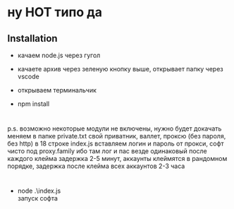 # ну HOT типо да

## Installation

- качаем node.js через гугол
- качаете архив через зеленую кнопку выше, открывает папку через vscode
- открываем терминальчик

- npm install
#
p.s. возможно некоторые модули не включены, нужно будет докачать
меняем в папке private.txt свой приватник, валлет, проксю (без пароля, без http)
в 18 строке index.js вставляем логин и пароль от прокси, софт чисто под proxy.family ибо там лог и пас везде одинаковый
после каждого клейма задержка 2-5 минут, аккаунты клеймятся в рандомном порядке, задержка после клейма всех аккаунтов 2-3 часа
#
- node .\index.js  
запуск софта